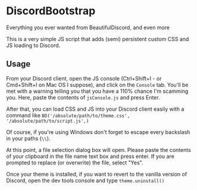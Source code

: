 # DiscordBootstrap
Everything you ever wanted from BeautifulDiscord, and even more

This is a very simple JS script that adds (semi) persistent custom CSS and JS loading to Discord.

## Usage
From your Discord client, open the JS console (Ctrl+Shift+I - or Cmd+Shift+I on Mac OS I suppose), and click on the
`Console` tab. You'll be met with a warning telling you that you have a 110% chance I'm scamming you. Here, paste the
contents of `jsConsole.js` and press Enter.

After that, you can load CSS and JS into your Discord client easily with a command like
`BD('/absolute/path/to/theme.css', '/absolute/path/to/script.js',)`

Of course, if you're using Windows don't forget to escape every backslash in your paths (`\\`).

At this point, a file selection dialog box will open. Please paste the contents of your clipboard in the file name text box and press enter. If you are prompted to replace (or overwrite) the file, select "Yes".

Once your theme is installed, if you want to revert to the vanilla version of Discord, open the dev tools console and type `theme.uninstall()`
